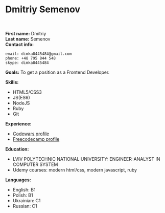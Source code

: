 # Dmitriy Semenov
<br/>

**First name:** Dmitriy   
**Last name:** Semenov   
**Contact info:**

```
email: dimka8445484@gmail.com
phone: +48 795 844 548 
skype: dimka8445484
```

**Goals:** To get a position as a Frontend Developer.

**Skills:**

* HTML5/CSS3
* JS(ES6)
* NodeJS
* Ruby
* Git

**Experience:**

* [Codewars profile](https://www.codewars.com/users/kazaf08?refreshed=true)
* [Freecodecamp profile](https://www.freecodecamp.org/dmitriysemenov)

**Education:**
* LVIV  POLYTECHNIC NATIONAL  UNIVERSITY: ENGINEER-ANALYST IN COMPUTER SYSTEM
* Udemy courses: modern html/css, modern javascript, ruby

**Languages:**
* English: B1
* Polish: B1
* Ukrainian: C1
* Russian: C1
